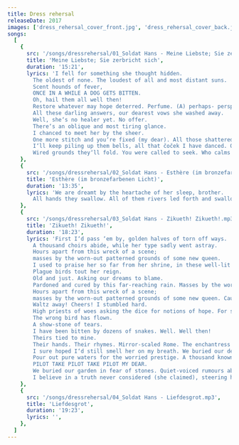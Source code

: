 ```yaml
---
title: Dress rehersal
releaseDate: 2017
images: ['dress_rehersal_cover_front.jpg', 'dress_rehersal_cover_back.jpg']
songs:
  [
    {
      src: '/songs/dressrehersal/01_Soldat Hans - Meine Liebste; Sie zerbricht sich.mp3',
      title: 'Meine Liebste; Sie zerbricht sich',
      duration: '15:21',
      lyrics: 'I fell for something she thought hidden.
        The oldest of none. The loudest of all and most distant suns.
        Scent hounds of fever,
        ONCE IN A WHILE A DOG GETS BITTEN.
        Oh, hail them all well then!
        Restore whatever may hope deterred. Perfume. (A) perhaps- perspective.
        All these darling answers, our dearest vows she washed away.
        Well, she‘s no healer yet. No offer.
        There‘s an oblique and most tiring glance.
        I chanced to meet her by the sheer.
        One more stitch and you‘re fixed (my dear). All those shattered selves you choose for me.
        I‘ll keep piling up them bells, all that čoček I have danced. Oh babe they‘ll bomb us in our sleep!
        Wired grounds they‘ll fold. You were called to seek. Who calms the weary and the fatigue?',
    },
    {
      src: '/songs/dressrehersal/02_Soldat Hans - Esthère (im bronzefarbenen Licht).mp3',
      title: 'Esthère (im bronzefarbenen Licht)',
      duration: '13:35',
      lyrics: 'We are dreamt by the heartache of her sleep, brother.
        All hands they swallow. All of them rivers led forth and swallowed.',
    },
    {
      src: '/songs/dressrehersal/03_Soldat Hans - Zikueth! Zikueth!.mp3',
      title: 'Zikueth! Zikueth!',
      duration: '18:23',
      lyrics: 'First I‘d pass ‘em by, golden halves of torn off ways.
        A thousand choirs abide, while her type sadly went astray.
        Hours apart from this wreck of a scene;
        masses by the worn-out patterned grounds of some new queen.
        I used to praise her so far from her shrine, in these well-lit alleys of promising signs.
        Plague birds tout her reign.
        Old and just. Asking our dreams to blame.
        Pardoned and cured by this far-reaching rain. Masses by the worn-out alleys of promising signs.
        Hours apart from this wreck of a scene;
        masses by the worn-out patterned grounds of some new queen. Causeway waltz. Yearn for me.
        Waltz away! Cheers! I stumbled hard.
        High priests of woes asking the dice for notions of hope. For some echo. Echoes of salt.
        The wrong bird has flown.
        A show-stone of tears.
        I have been bitten by dozens of snakes. Well. Well then!
        Theirs tied to mine.
        Their hands. Their rhymes. Mirror-scaled Rome. The enchantress ONE. I laughed and cursed. I laughed and cursed.
        I sure hoped I‘d still smell her on my breath. We buried our debts in the snow. Them dearest embraces you sorely withdrew. I feast my eyes upon you, dear.
        Pour out pure waters for the worried prestige. A thousand known choirs of doubt and tears. Guessing ourselves while the wishful decays. Gazing for halyards to ascend someplace else to.
        PILOT TAKE PILOT TAKE PILOT MY DEAR.
        We buried our garden in fear of stones. Quiet-voiced rumours about drifting ashore. Abandoning ship as we speak. Still afloat there.
        I believe in a truth never considered (she claimed), steering her face into mine. Take over this broken winged bird. TAKE PILOT TAKE PILOT TAKE PILOT.',
    },
    {
      src: '/songs/dressrehersal/04_Soldat Hans - Liefdesgrot.mp3',
      title: 'Liefdesgrot',
      duration: '19:23',
      lyrics: '',
    },
  ]
---
```

